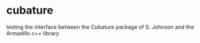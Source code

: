 cubature
========

testing the interface between the Cubature package of S. Johnson and the Armadillo c++ library
